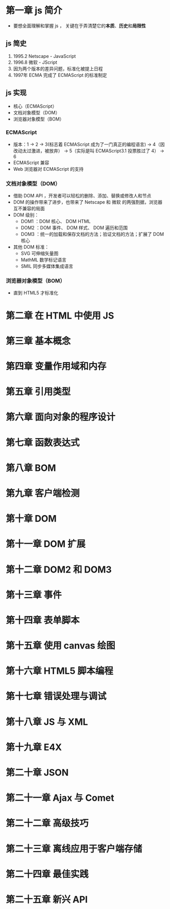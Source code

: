 # 第一章 js 简介

- 要想全面理解和掌握 js ， 关键在于弄清楚它的**本质**、**历史**和**局限性** 

## js 简史
1. 1995.2 Netscape - JavaScript
2. 1996.8 微软 - JScript
3. 因为两个版本的差异问题，标准化被提上日程
4. 1997年 ECMA 完成了 ECMAScript 的标准制定

## js 实现
- 核心（ECMAScript）
- 文档对象模型（DOM）
- 浏览器对象模型（BOM）

### ECMAScript
- 版本：1 -> 2 -> 3(标志着 ECMAScript 成为了一门真正的编程语言) -> 4（因改动太过激进，被放弃） -> 5（实际是叫 ECMAScript3.1 投票胜过了 4） -> 6
- ECMAScript 兼容
- Web 浏览器对 ECMAScript 的支持

### 文档对象模型（DOM）
- 借助 DOM API ，开发者可以轻松的删除、添加、替换或修改人和节点
- DOM 的操作带来了进步，也带来了 Netscape 和 微软 的两强割据，浏览器互不兼容的局面
- DOM 级别：
    - DOM1 ：DOM 核心、 DOM HTML
    - DOM2 ：DOM 事件、 DOM 样式、 DOM 遍历和范围
    - DOM3 ：统一的加载和保存文档的方法；验证文档的方法；扩展了 DOM 核心
- 其他 DOM 标准： 
    - SVG 可伸缩矢量图
    - MathML 数学标记语言
    - SMIL 同步多媒体集成语言

### 浏览器对象模型（BOM）
- 直到 HTML5 才标准化


# 第二章 在 HTML 中使用 JS









# 第三章 基本概念









# 第四章 变量作用域和内存









# 第五章 引用类型









# 第六章 面向对象的程序设计









# 第七章 函数表达式









# 第八章 BOM









# 第九章 客户端检测









# 第十章 DOM









# 第十一章 DOM 扩展









# 第十二章 DOM2 和 DOM3









# 第十三章 事件









# 第十四章 表单脚本









# 第十五章 使用 canvas 绘图









# 第十六章 HTML5 脚本编程









# 第十七章 错误处理与调试









# 第十八章 JS 与 XML









# 第十九章 E4X









# 第二十章 JSON









# 第二十一章 Ajax 与 Comet









# 第二十二章 高级技巧









# 第二十三章 离线应用于客户端存储 









# 第二十四章 最佳实践









# 第二十五章 新兴 API 










